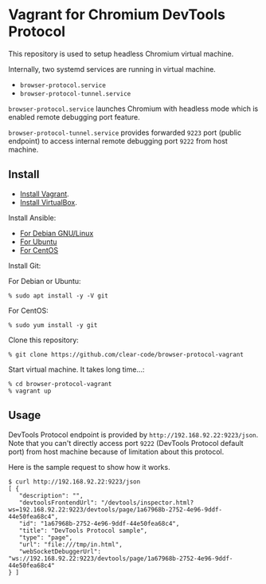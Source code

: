 # Vagrant for Chromium DevTools Protocol

This repository is used to setup headless Chromium virtual machine.

Internally, two systemd services are running in virtual machine.

* `browser-protocol.service`
* `browser-protocol-tunnel.service`

`browser-protocol.service` launches Chromium with headless mode which is enabled remote debugging port feature.

`browser-protocol-tunnel.service` provides forwarded `9223` port (public endpoint) to access internal remote debugging port `9222` from host machine.

## Install

* [Install Vagrant](https://www.vagrantup.com/downloads.html).
* [Install VirtualBox](https://www.virtualbox.org/wiki/Linux_Downloads).

Install Ansible:

* [For Debian GNU/Linux](http://docs.ansible.com/ansible/intro_installation.html#latest-releases-via-apt-debian)
* [For Ubuntu](http://docs.ansible.com/ansible/intro_installation.html#latest-releases-via-apt-ubuntu)
* [For CentOS](http://docs.ansible.com/ansible/intro_installation.html#latest-release-via-yum)

Install Git:

For Debian or Ubuntu:

```console
% sudo apt install -y -V git
```

For CentOS:

```console
% sudo yum install -y git
```

Clone this repository:

```console
% git clone https://github.com/clear-code/browser-protocol-vagrant
```

Start virtual machine. It takes long time...:

```console
% cd browser-protocol-vagrant
% vagrant up
```

## Usage

DevTools Protocol endpoint is provided by `http://192.168.92.22:9223/json`.
Note that you can't directly access port `9222` (DevTools Protocol default port) from host machine because of limitation about this protocol.

Here is the sample request to show how it works.

```console
$ curl http://192.168.92.22:9223/json
[ {
   "description": "",
   "devtoolsFrontendUrl": "/devtools/inspector.html?ws=192.168.92.22:9223/devtools/page/1a67968b-2752-4e96-9ddf-44e50fea68c4",
   "id": "1a67968b-2752-4e96-9ddf-44e50fea68c4",
   "title": "DevTools Protocol sample",
   "type": "page",
   "url": "file:///tmp/in.html",
   "webSocketDebuggerUrl": "ws://192.168.92.22:9223/devtools/page/1a67968b-2752-4e96-9ddf-44e50fea68c4"
} ]
```
